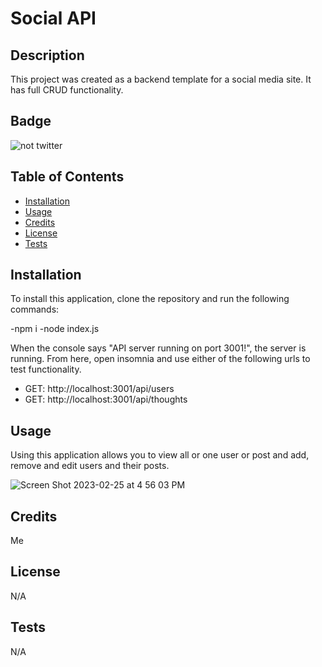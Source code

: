 
# Social API

## Description
This project was created as a backend template for a social media site. It has full CRUD functionality.

## Badge 
![not twitter](https://img.shields.io/badge/not-twitter-blue.svg)

## Table of Contents

- [Installation](#installation)
- [Usage](#usage)
- [Credits](#credits)
- [License](#license)
- [Tests](#tests) 

## Installation
To install this application, clone the repository and run the following commands:

-npm i
-node index.js

When the console says "API server running on port 3001!", the server is running. From here, open insomnia and use either of the following urls to test functionality.

- GET: http://localhost:3001/api/users
- GET: http://localhost:3001/api/thoughts

## Usage
Using this application allows you to view all or one user or post and add, remove and edit users and their posts.

![Screen Shot 2023-02-25 at 4 56 03 PM](https://user-images.githubusercontent.com/116322906/221386591-057dc8e1-2063-4103-969e-4dc8de622f24.png)

## Credits
Me

## License
N/A

## Tests
N/A
    
